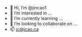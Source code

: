 - 👋 Hi, I’m @jincao1
- 👀 I’m interested in ...
- 🌱 I’m currently learning ...
- 💞️ I’m looking to collaborate on ...
- 📫 jc@jcao.ca
<!---
jincao1/jincao1 is a ✨ special ✨ repository because its `README.md` (this file) appears on your GitHub profile.
You can click the Preview link to take a look at your changes.
--->

